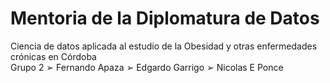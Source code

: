 # Mentoria de la Diplomatura de Datos
Ciencia de datos aplicada al estudio de la Obesidad y otras enfermedades crónicas en Córdoba  
Grupo 2
➢ Fernando Apaza
➢ Edgardo Garrigo
➢ Nicolas E Ponce  
